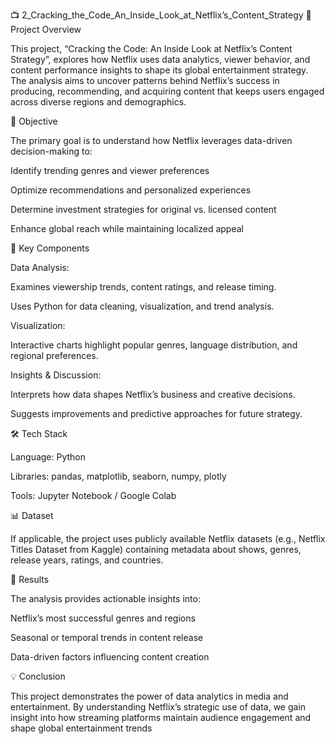 📺 2_Cracking_the_Code_An_Inside_Look_at_Netflix’s_Content_Strategy
📝 Project Overview

This project, “Cracking the Code: An Inside Look at Netflix’s Content Strategy”, explores how Netflix uses data analytics, viewer behavior, and content performance insights to shape its global entertainment strategy. The analysis aims to uncover patterns behind Netflix’s success in producing, recommending, and acquiring content that keeps users engaged across diverse regions and demographics.

🎯 Objective

The primary goal is to understand how Netflix leverages data-driven decision-making to:

Identify trending genres and viewer preferences

Optimize recommendations and personalized experiences

Determine investment strategies for original vs. licensed content

Enhance global reach while maintaining localized appeal

🧩 Key Components

Data Analysis:

Examines viewership trends, content ratings, and release timing.

Uses Python for data cleaning, visualization, and trend analysis.

Visualization:

Interactive charts highlight popular genres, language distribution, and regional preferences.

Insights & Discussion:

Interprets how data shapes Netflix’s business and creative decisions.

Suggests improvements and predictive approaches for future strategy.

🛠️ Tech Stack

Language: Python

Libraries: pandas, matplotlib, seaborn, numpy, plotly

Tools: Jupyter Notebook / Google Colab

📊 Dataset

If applicable, the project uses publicly available Netflix datasets (e.g., Netflix Titles Dataset from Kaggle) containing metadata about shows, genres, release years, ratings, and countries.

🚀 Results

The analysis provides actionable insights into:

Netflix’s most successful genres and regions

Seasonal or temporal trends in content release

Data-driven factors influencing content creation

💡 Conclusion

This project demonstrates the power of data analytics in media and entertainment. By understanding Netflix’s strategic use of data, we gain insight into how streaming platforms maintain audience engagement and shape global entertainment trends
